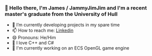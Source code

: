 ### 👋 Hello there, I'm James / JammyJimJim and I'm a recent master's graduate from the University of Hull
- 🌱 I’m currently developing projects in my spare time
- 📫 How to reach me: [Linkedin](https://www.linkedin.com/in/james-winnett-75bb361b7/)
- 😄 Pronouns: He/Him
- 💖 I love C++ and C#
- 🔭 I'm currently working on an ECS OpenGL game engine
  
<!--
<p align="center"> 
  Visitor count<br>
  <img src="https://profile-counter.glitch.me/JammyJ1mJ1m/count.svg" />
</p>
-->
<!--
**JammyJ1mJ1m/JammyJ1mJ1m** is a ✨ _special_ ✨ repository because its `README.md` (this file) appears on your GitHub profile.

Here are some ideas to get you started:

- 🔭 I’m currently working on ...
- 👯 I’m looking to collaborate on ...
- 🤔 I’m looking for help with ...
- 💬 Ask me about ...
- ⚡ Fun fact: 
-->

